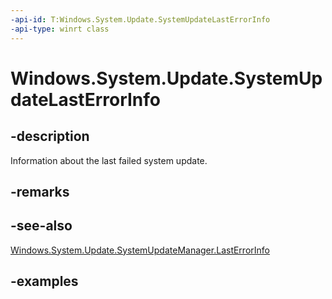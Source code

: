 ```yaml
---
-api-id: T:Windows.System.Update.SystemUpdateLastErrorInfo
-api-type: winrt class
---
```


<!-- Class syntax.
public class SystemUpdateLastErrorInfo 
-->

# Windows.System.Update.SystemUpdateLastErrorInfo

## -description
Information about the last failed system update.

## -remarks

## -see-also
[Windows.System.Update.SystemUpdateManager.LastErrorInfo](systemupdatemanager_lasterrorinfo)

## -examples

